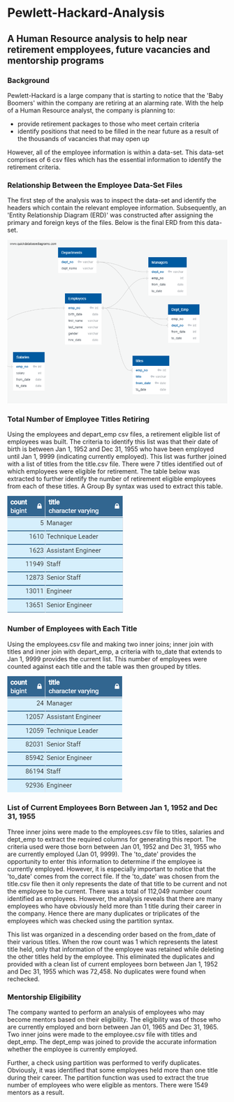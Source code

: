 # Pewlett-Hackard-Analysis
## A Human Resource analysis to help near retirement empployees, future vacancies and mentorship programs

### Background
Pewlett-Hackard is a large company that is starting to notice that the 'Baby Boomers' within the company are retiring at an alarming rate.  With the help of a Human Resource analyst, the company is planning to:
* provide retirement packages to those who meet certain criteria
* identify positions that need to be filled in the near future as a result of the thousands of vacancies that may open up

However, all of the employee information is within a data-set.  This data-set comprises of 6 csv files which has the essential information to identify the retirement criteria.

### Relationship Between the Employee Data-Set Files
The first step of the analysis was to inspect the data-set and identify the headers which contain the relevant employee information.  Subsequently, an 'Entity Relationship Diagram (ERD)' was constructed after assigning the primary and foreign keys of the files.  Below is the final ERD from this data-set.

![](Queries/EmployeeDB.png)

### Total Number of Employee Titles Retiring

Using the employees and depart_emp csv files, a retirement eligible list of employees was built.  The criteria to identify this list was that their date of birth is between Jan 1, 1952 and Dec 31, 1955 who have been employed until Jan 1, 9999 (indicating currently employed).  This list was further joined with a list of titles from the title.csv file.  There were 7 titles identified out of which employees were eligible for retirement.  The table below was extracted to further identify the number of retirement eligible employees from each of these titles.  A Group By syntax was used to extract this table.

![](Queries/number_titles_retiring.png)


### Number of Employees with Each Title

Using the employees.csv  file and making two inner joins; inner join with titles and inner join with depart_emp, a criteria with to_date that extends to Jan 1, 9999 provides the current list.  This number of employees were counted against each title and the table was then grouped by titles.

![](Queries/number_emp_titles.png)

### List of Current Employees Born Between Jan 1, 1952 and Dec 31, 1955
Three inner joins were made to the employees.csv file to titles, salaries and dept_emp to extract the required columns for generating this report.  The criteria used were those born between Jan 01, 1952 and Dec 31, 1955 who are currently employed (Jan 01, 9999).  The 'to_date' provides the opportunity to enter this information to determine if the employee is currently employed.  However, it is especially important to notice that the 'to_date' comes from the correct file.  If the 'to_date' was chosen from the title.csv file then it only represents the date of that title to be current and not the employee to be current.  There was a total of 112,049 number count identified as employees.  However, the analysis reveals that there are many employees who have obviously held more than 1 title during their career in the company.  Hence there are many duplicates or triplicates of the employees which was checked using the partition syntax.

This list was organized in a descending order based on the from_date of their various titles.  When the row count was 1 which represents the latest title held, only that information of the employee was retained while deleting the other titles held by the employee.  This eliminated the duplicates and provided with a clean list of current employees born between Jan 1, 1952 and Dec 31, 1955 which was 72,458. No duplicates were found when rechecked.

### Mentorship Eligibility

The company wanted to perform an analysis of employees who may become mentors based on their eligibility.  The eligibility was of those who are currently employed and born between Jan 01, 1965 and Dec 31, 1965.  Two inner joins were made to the employee.csv file with titles and dept_emp.  The dept_emp was joined to provide the accurate information whether the employee is currently employed.

Further, a check using partition was performed to verify duplicates.  Obviously, it was identified that some employees held more than one title during their career.  The partition function was used to extract the true number of employees who were eligible as mentors.  There were 1549 mentors as a result.
